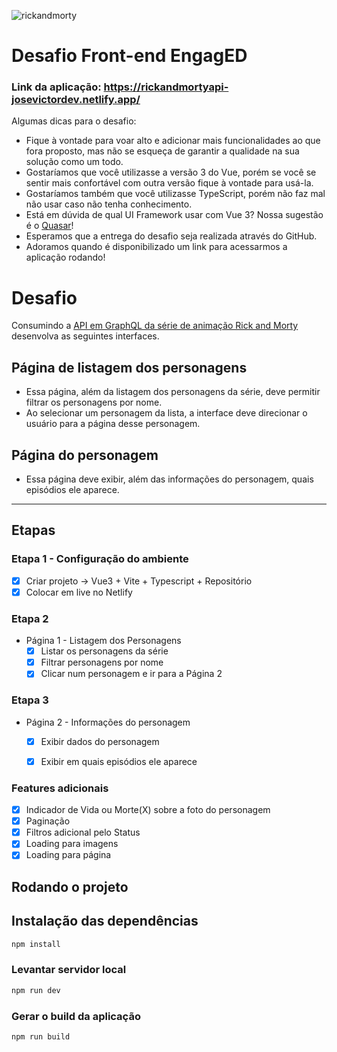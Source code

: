 ![rickandmorty](https://user-images.githubusercontent.com/66215200/223308926-7cb4d2e8-a68b-48ac-a462-371cfe4a4095.png)
# Desafio Front-end EngagED
### Link da aplicação: https://rickandmortyapi-josevictordev.netlify.app/

Algumas dicas para o desafio:

- Fique à vontade para voar alto e adicionar mais funcionalidades ao que fora proposto,
mas não se esqueça de garantir a qualidade na sua solução como um todo.
- Gostaríamos que você utilizasse a versão 3 do Vue, porém se você se sentir mais
confortável com outra versão fique à vontade para usá-la.
- Gostaríamos também que você utilizasse TypeScript, porém não faz mal não usar caso
não tenha conhecimento.
- Está em dúvida de qual UI Framework usar com Vue 3? Nossa sugestão é o [Quasar](http://quasar.dev/)!
- Esperamos que a entrega do desafio seja realizada através do GitHub.
- Adoramos quando é disponibilizado um link para acessarmos a aplicação rodando!

# Desafio

Consumindo a [API em GraphQL da série de animação Rick and Morty](https://rickandmortyapi.com/documentation) desenvolva as
seguintes interfaces.

## Página de listagem dos personagens

- Essa página, além da listagem dos personagens da série, deve permitir filtrar os
personagens por nome.
- Ao selecionar um personagem da lista, a interface deve direcionar o usuário para a
página desse personagem.

## Página do personagem

- Essa página deve exibir, além das informações do personagem, quais episódios ele
aparece.

---

## Etapas

### Etapa 1 - Configuração do ambiente

- [x]  Criar projeto → Vue3 + Vite + Typescript + Repositório
- [x]  Colocar em live no Netlify

### Etapa 2

- Página 1 - Listagem dos Personagens
    - [x]  Listar os personagens da série
    - [x]  Filtrar personagens por nome
    - [x]  Clicar num personagem e ir para a Página 2

### Etapa 3
- Página 2 - Informações do personagem
    - [x]  Exibir dados do personagem
    - [x]  Exibir em quais episódios ele aparece
    

### **Features adicionais**
- [x]  Indicador de Vida ou Morte(X) sobre a foto do personagem 
- [x]  Paginação
- [x]  Filtros adicional pelo Status
- [x]  Loading para imagens
- [x]  Loading para página

## Rodando o projeto

## Instalação das dependências

```sh
npm install
```

### Levantar servidor local

```sh
npm run dev
```

### Gerar o build da aplicação

```sh
npm run build
```
